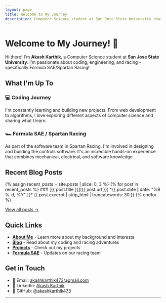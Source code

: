```yaml
---
layout: page
title: Welcome to My Journey
description: Computer Science student at San Jose State University sharing my experiences in coding and Formula SAE/Spartan Racing
---
```


# Welcome to My Journey! 🚀

Hi there! I'm **Akash Karthik**, a Computer Science student at **San Jose State University**. I'm passionate about coding, engineering, and racing - specifically Formula SAE/Spartan Racing!

## What I'm Up To

### 💻 Coding Journey
I'm constantly learning and building new projects. From web development to algorithms, I love exploring different aspects of computer science and sharing what I learn.

### 🏎️ Formula SAE / Spartan Racing
As part of the software team in Spartan Racing, I'm involved in designing and building the controls software. It's an incredible hands-on  experience that combines mechanical, electrical, and software knowledge.

## Recent Blog Posts
<div class="recent-posts">
{% assign recent_posts = site.posts | slice: 0, 3 %}
{% for post in recent_posts %}
### [{{ post.title }}]({{ post.url }})
*{{ post.date | date: "%B %-d, %Y" }}*
{{ post.excerpt | strip_html | truncatewords: 30 }}
{% endfor %}
</div>

[View all posts →](/blog/)

## Quick Links

- **[About Me](/about/)** - Learn more about my background and interests
- **[Blog](/blog/)** - Read about my coding and racing adventures
- **[Projects](/projects/)** - Check out my projects
- **[Formula SAE](/formula-sae/)** - Updates on our racing team

## Get in Touch

- 📧 Email: [akashkarthik473@gmail.com](mailto:akashkarthik473@gmail.com)
- 💼 LinkedIn: [Akash Karthik](https://linkedin.com/in/akash-karthik473)
- 🐙 GitHub: [@akashkarthik473](https://github.com/akashkarthik473)

---